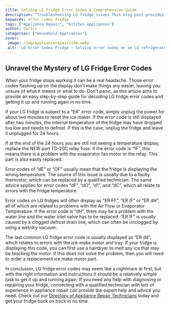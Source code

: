 ```yaml
---
title: Solving LG Fridge Error Codes A Comprehensive Guide
description: "Troubleshooting LG fridge issues This blog post provides a comprehensive guide to LG fridge error codes and how to solve them Learn more about the problem-solving process and what to do if the error persists"
keywords: error codes fridge
tags: ["Appliance Repair", "Kitchen Appliances"]
author: Curtis
categories: ["Household Appliances"]
cover: 
 image: /img/appliancerepair/140.webp
 alt: 'LG Error Codes Fridge - Solving error codes on an LG refrigerator guide'
---
```

## Unravel the Mystery of LG Fridge Error Codes

When your fridge stops working it can be a real headache. Those error codes flashing up on the display don’t make things any easier, leaving you unsure of what it means or what to do. Don’t panic, as this article aims to provide an easy step-by-step guide for decoding LG fridge error codes and getting it up and running again in no time. 

If your LG fridge is subject to a “ER” error code, simply unplug the power for about two minutes to reset the ice maker. If the error code is still displayed after two minutes, the internal temperature of the fridge may have dropped too low and needs to defrost. If this is the case, unplug the fridge and leave it unplugged for 24 hours. 

If at the end of the 24 hours you are still not seeing a temperature display, replace the NEW part TD-20C relay fuse. If the error code is “1F”, this means there is a problem with the evaporator fan motor or the relay. This part is also easily replaced.

Error codes of “dE” or “OF” usually mean that the fridge is displaying the wrong temperature. The source of this issue is usually due to a faulty thermistor, which can be replaced by a qualified technician. The same advice applies for error codes “dF”, “dO”, “d1”, and “dC”, which all relate to errors with the fridge temperature.

Error codes on LG fridges will often display as “ER FF”, “ER IF” or “ER dH”, all of which are related to problems with the Air Flow or Evaporator Temperature. If the error code is “dH”, there may be a problem with the water line and the water inlet valve has to be replaced. “ER IF” is usually caused by a clogged defrost drain line, which can often be unclogged by using a wet/dry vacuum. 

The last common LG fridge error code is usually displayed as “ER dd”, which relates to errors with the ice-make motor and tray. If your fridge is displaying this code, you can first use a hairdryer to melt any ice that may be blocking the motor. If this does not solve the problem, then you will need to order a replacement ice make motor part. 

In conclusion, LG fridge error codes may seem like a nightmare at first, but with the right information and instructions it should be a relatively simple task to get it up and running again. If you need any help with diagnosing or repairing your fridge, connecting with a qualified technician with lots of experience in appliance repair can provide the expert help and advice you need. Check out our [Directory of Appliance Repair Technicians](./pages/appliance-repair-technicians) today and get your fridge back on track in no time.
